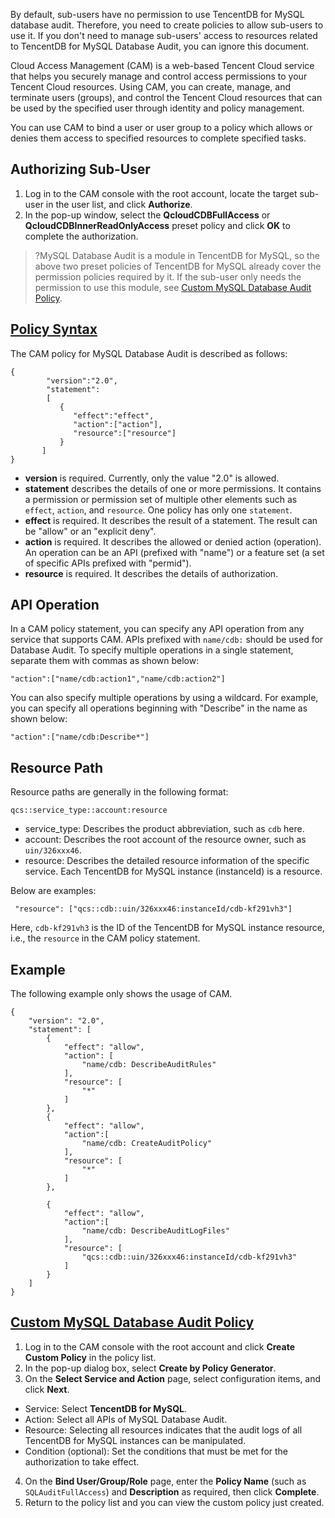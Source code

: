 ﻿By default, sub-users have no permission to use TencentDB for MySQL database audit. Therefore, you need to create policies to allow sub-users to use it.
If you don't need to manage sub-users' access to resources related to TencentDB for MySQL Database Audit, you can ignore this document.

Cloud Access Management (CAM) is a web-based Tencent Cloud service that helps you securely manage and control access permissions to your Tencent Cloud resources. Using CAM, you can create, manage, and terminate users (groups), and control the Tencent Cloud resources that can be used by the specified user through identity and policy management.

You can use CAM to bind a user or user group to a policy which allows or denies them access to specified resources to complete specified tasks.

## Authorizing Sub-User
1. Log in to the CAM console with the root account, locate the target sub-user in the user list, and click **Authorize**.
2. In the pop-up window, select the **QcloudCDBFullAccess** or **QcloudCDBInnerReadOnlyAccess** preset policy and click **OK** to complete the authorization.
>?MySQL Database Audit is a module in TencentDB for MySQL, so the above two preset policies of TencentDB for MySQL already cover the permission policies required by it. If the sub-user only needs the permission to use this module, see [Custom MySQL Database Audit Policy](#zdymsjksjcl).
>

## [Policy Syntax](id:clyf)
The CAM policy for MySQL Database Audit is described as follows:
```
{     
        "version":"2.0", 
        "statement": 
        [ 
           { 
              "effect":"effect", 
              "action":["action"], 
              "resource":["resource"]
           } 
       ] 
} 
```

- **version** is required. Currently, only the value "2.0" is allowed.
- **statement** describes the details of one or more permissions. It contains a permission or permission set of multiple other elements such as `effect`, `action`, and `resource`. One policy has only one `statement`.
- **effect** is required. It describes the result of a statement. The result can be "allow" or an "explicit deny".
- **action** is required. It describes the allowed or denied action (operation). An operation can be an API (prefixed with "name") or a feature set (a set of specific APIs prefixed with "permid").
- **resource** is required. It describes the details of authorization.


## API Operation
In a CAM policy statement, you can specify any API operation from any service that supports CAM. APIs prefixed with `name/cdb:` should be used for Database Audit. To specify multiple operations in a single statement, separate them with commas as shown below:
```
"action":["name/cdb:action1","name/cdb:action2"]
```

You can also specify multiple operations by using a wildcard. For example, you can specify all operations beginning with "Describe" in the name as shown below:
```
"action":["name/cdb:Describe*"]
```


## Resource Path
Resource paths are generally in the following format:
```
qcs::service_type::account:resource
```
 
- service_type: Describes the product abbreviation, such as `cdb` here.
- account: Describes the root account of the resource owner, such as `uin/326xxx46`.
- resource: Describes the detailed resource information of the specific service. Each TencentDB for MySQL instance (instanceId) is a resource.

Below are examples:
```
 "resource": ["qcs::cdb::uin/326xxx46:instanceId/cdb-kf291vh3"]
```
Here, `cdb-kf291vh3` is the ID of the TencentDB for MySQL instance resource, i.e., the `resource` in the CAM policy statement.

## Example
The following example only shows the usage of CAM.

```
{
    "version": "2.0",
    "statement": [
        {
            "effect": "allow",
            "action": [
                "name/cdb: DescribeAuditRules"
            ],
            "resource": [
                "*"
            ]
        },
        {
            "effect": "allow",
            "action":[
                "name/cdb: CreateAuditPolicy"
            ],
            "resource": [
                "*"
            ]
        },
       
        {
            "effect": "allow",
            "action":[
                "name/cdb: DescribeAuditLogFiles"
            ],
            "resource": [
                "qcs::cdb::uin/326xxx46:instanceId/cdb-kf291vh3"
            ]
        }
    ]
}
```

## [Custom MySQL Database Audit Policy](id:zdymsjksjcl)
1. Log in to the CAM console with the root account and click **Create Custom Policy** in the policy list.
2. In the pop-up dialog box, select **Create by Policy Generator**.
3. On the **Select Service and Action** page, select configuration items, and click **Next**.
 - Service: Select **TencentDB for MySQL**.
 - Action: Select all APIs of MySQL Database Audit.
 - Resource: Selecting all resources indicates that the audit logs of all TencentDB for MySQL instances can be manipulated.
 - Condition (optional): Set the conditions that must be met for the authorization to take effect.
4. On the **Bind User/Group/Role** page, enter the **Policy Name** (such as `SQLAuditFullAccess`) and **Description** as required, then click **Complete**.
5. Return to the policy list and you can view the custom policy just created.
